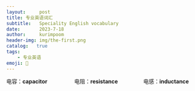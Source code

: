 ```yaml
---
layout:     post
title: 专业英语词汇
subtitle:   Speciality English vocabulary
date:       2023-7-18
author:     kurimpoom
header-img: img/the-first.png
catalog:   true
tags: 
    - 专业英语
emoji: 🙂
---
```

电容：**capacitor** &nbsp;&ensp;&emsp;&emsp;&emsp;&emsp;电阻：**resistance**&nbsp;&ensp;&emsp;&emsp;&emsp;&emsp;电感：**inductance**





